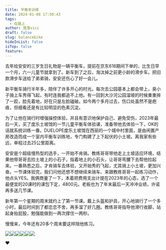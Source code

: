 ```yaml
---
title: 平衡车训练
date: 2024-01-08 17:50:43
tags:
  - 在路上
author: 落落vici
draft: false
slug: balancebike
hideInList: false
isTop: false
feature:
---
```

去年给安安的三岁生日礼物是一辆平衡车，提前在京东618期间下单的，比生日早一个月，六一儿童节就拿到了。新车到了之后，淘汰掉之前更小龄的滑步车。把旧款滑步车送给了弟弟骑，安安还伤心了好一会儿。

新平衡车骑行半年多，陪伴了许多开心的时光。每次去公园基本上都会带上，臭小子骑上车秀得飞起，有时连我都追不上他。有一回到大沙河公园溜坡的时候重重摔了一跤，脸先着地，好在只是左脸磕破。如今两个多月过去，伤口处虽然不是疤痕，但细看还是有比较明显的色素沉淀。

为了让他在骑行时增强操控体验，并且有意识地保护自己、避免受伤，2023年最后一天，买了度乐土坡馆的一节儿童平衡车体验课，准备带他去体验一下，OK的话就系统训练一番。DUELOPE度乐土坡馆在西丽的一个城中村里面，是由闲置产房改造而成一个室内平衡车训练地，专门构建了上下起伏的小土坡。离我家有些远，单程过去25公里距离。

安安是个超级慢热型的选手，一开始不肯骑。教练哥哥带他走上土坡适应环境，结果他带哥哥去捡土坡上的小石子，指着地上的小石头，让哥哥弯腰下去帮他捡起来。一番熟悉之后，才肯骑车去体验，又开始秀的飞起，尤其骑上小土坡，更加兴奋。一节课体验完，我们问他还想不想继续来骑车、来跟教练哥哥一起练习动作，他点头YES。我俩商量了一下，本着把费用支出计提在2023年的心态，选了一个最便宜的20课时的课包下定，4800元。老板也为了年末最后一天冲冲业绩，许诺再多送几节课。

新年第一个星期的周末就约上了第一节课。戴上头盔和护具，开心地骑行了一个多小时，最后时间到了都恋恋不舍，再多溜了好几圈。教练哥哥指导他滑行收脚，站起身抬屁股，勉强能做到一两次撑住一两秒。

慢慢来，今年还有20多个周末要这样陪他练习。

<gallery>![](https://img.hux.ink/image/2024/01/202401081741046.jpg)![](https://img.hux.ink/image/2024/01/202401081741047.jpg)![](https://img.hux.ink/image/2024/01/202401081741049.jpg)![](https://img.hux.ink/image/2024/01/202401081741050.jpg)![](https://img.hux.ink/image/2024/01/202401081741051.jpg)![](https://img.hux.ink/image/2024/01/202401081741052.jpg)<gallery>

❤